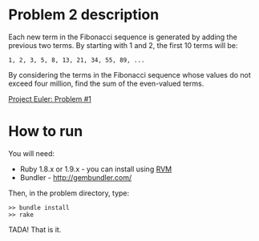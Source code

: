 # Problem 2 description

Each new term in the Fibonacci sequence is generated by adding the previous two terms. By starting with 1 and 2, the first 10 terms will be:

    1, 2, 3, 5, 8, 13, 21, 34, 55, 89, ...

By considering the terms in the Fibonacci sequence whose values do not exceed four million, find the sum of the even-valued terms.

[Project Euler: Problem #1](http://projecteuler.net/index.php?section=problems&id=2)

# How to run

You will need:

 * Ruby 1.8.x or 1.9.x - you can install using [RVM](http://rvm.beginrescueend.com/)
 * Bundler - http://gembundler.com/

Then, in the problem directory, type:

    >> bundle install
    >> rake

TADA! That is it.

